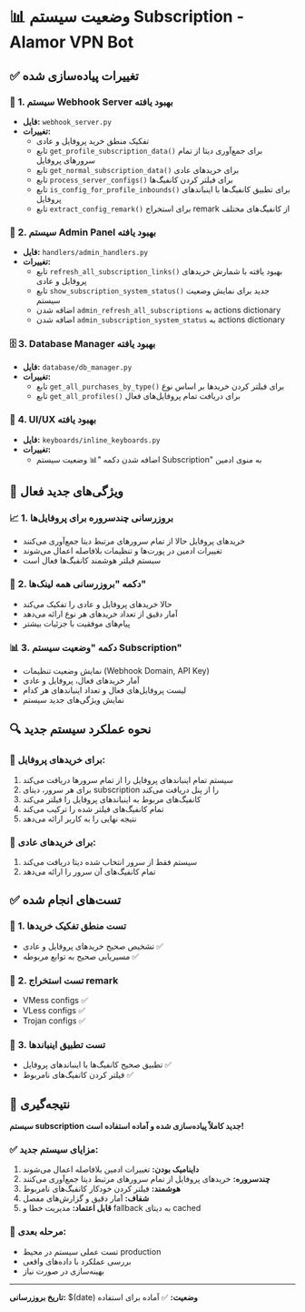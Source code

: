 # 📊 وضعیت سیستم Subscription - Alamor VPN Bot

## ✅ **تغییرات پیاده‌سازی شده**

### 🔧 **1. سیستم Webhook Server بهبود یافته**
- **فایل:** `webhook_server.py`
- **تغییرات:**
  - تفکیک منطق خرید پروفایل و عادی
  - تابع `get_profile_subscription_data()` برای جمع‌آوری دیتا از تمام سرورهای پروفایل
  - تابع `get_normal_subscription_data()` برای خریدهای عادی
  - تابع `process_server_configs()` برای فیلتر کردن کانفیگ‌ها
  - تابع `is_config_for_profile_inbounds()` برای تطبیق کانفیگ‌ها با اینباندهای پروفایل
  - تابع `extract_config_remark()` برای استخراج remark از کانفیگ‌های مختلف

### 🎯 **2. سیستم Admin Panel بهبود یافته**
- **فایل:** `handlers/admin_handlers.py`
- **تغییرات:**
  - تابع `refresh_all_subscription_links()` بهبود یافته با شمارش خریدهای پروفایل و عادی
  - تابع `show_subscription_system_status()` جدید برای نمایش وضعیت سیستم
  - اضافه شدن `admin_refresh_all_subscriptions` به actions dictionary
  - اضافه شدن `admin_subscription_system_status` به actions dictionary

### 🗄️ **3. Database Manager بهبود یافته**
- **فایل:** `database/db_manager.py`
- **تغییرات:**
  - تابع `get_all_purchases_by_type()` برای فیلتر کردن خریدها بر اساس نوع
  - تابع `get_all_profiles()` برای دریافت تمام پروفایل‌های فعال

### 🎨 **4. UI/UX بهبود یافته**
- **فایل:** `keyboards/inline_keyboards.py`
- **تغییرات:**
  - اضافه شدن دکمه "📊 وضعیت سیستم Subscription" به منوی ادمین

## 🚀 **ویژگی‌های جدید فعال**

### 📈 **1. بروزرسانی چندسروره برای پروفایل‌ها**
- خریدهای پروفایل حالا از تمام سرورهای مرتبط دیتا جمع‌آوری می‌کنند
- تغییرات ادمین در پورت‌ها و تنظیمات بلافاصله اعمال می‌شوند
- سیستم فیلتر هوشمند کانفیگ‌ها فعال است

### 🔄 **2. دکمه "بروزرسانی همه لینک‌ها"**
- حالا خریدهای پروفایل و عادی را تفکیک می‌کند
- آمار دقیق از تعداد خریدهای هر نوع ارائه می‌دهد
- پیام‌های موفقیت با جزئیات بیشتر

### 📊 **3. دکمه "وضعیت سیستم Subscription"**
- نمایش وضعیت تنظیمات (Webhook Domain, API Key)
- آمار خریدهای فعال، پروفایل و عادی
- لیست پروفایل‌های فعال و تعداد اینباندهای هر کدام
- نمایش ویژگی‌های جدید سیستم

## 🔍 **نحوه عملکرد سیستم جدید**

### 🎯 **برای خریدهای پروفایل:**
1. سیستم تمام اینباندهای پروفایل را از تمام سرورها دریافت می‌کند
2. برای هر سرور، دیتای subscription را از پنل دریافت می‌کند
3. کانفیگ‌های مربوط به اینباندهای پروفایل را فیلتر می‌کند
4. تمام کانفیگ‌های فیلتر شده را ترکیب می‌کند
5. نتیجه نهایی را به کاربر ارائه می‌دهد

### 🔧 **برای خریدهای عادی:**
1. سیستم فقط از سرور انتخاب شده دیتا دریافت می‌کند
2. تمام کانفیگ‌های آن سرور را ارائه می‌دهد

## ✅ **تست‌های انجام شده**

### 🧪 **1. تست منطق تفکیک خریدها**
- تشخیص صحیح خریدهای پروفایل و عادی ✅
- مسیریابی صحیح به توابع مربوطه ✅

### 🧪 **2. تست استخراج remark**
- VMess configs ✅
- VLess configs ✅
- Trojan configs ✅

### 🧪 **3. تست تطبیق اینباندها**
- تطبیق صحیح کانفیگ‌ها با اینباندهای پروفایل ✅
- فیلتر کردن کانفیگ‌های نامربوط ✅

## 🎉 **نتیجه‌گیری**

**سیستم subscription جدید کاملاً پیاده‌سازی شده و آماده استفاده است!**

### ✅ **مزایای سیستم جدید:**
1. **داینامیک بودن:** تغییرات ادمین بلافاصله اعمال می‌شوند
2. **چندسروره:** خریدهای پروفایل از تمام سرورهای مرتبط دیتا جمع‌آوری می‌کنند
3. **هوشمند:** فیلتر کردن خودکار کانفیگ‌های نامربوط
4. **شفاف:** آمار دقیق و گزارش‌های مفصل
5. **قابل اعتماد:** مدیریت خطا و fallback به دیتای cached

### 🚀 **مرحله بعدی:**
- تست عملی سیستم در محیط production
- بررسی عملکرد با داده‌های واقعی
- بهینه‌سازی در صورت نیاز

---
**تاریخ بروزرسانی:** $(date)
**وضعیت:** ✅ آماده برای استفاده
